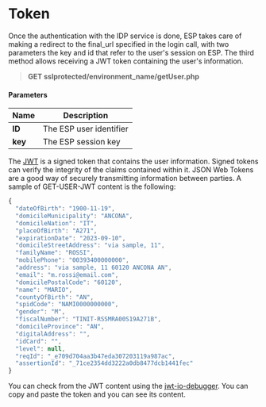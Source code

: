 # Token

Once the authentication with the IDP service is done, ESP takes care of making a redirect to the final_url specified in the login call, with two parameters the key and id that refer to the user's session on ESP.
The third method allows receiving a JWT token containing the user's information.

> **GET sslprotected/environment_name/getUser.php**

#### Parameters

Name | Description
------------- | -------------
 **ID** | The ESP user identifier
 **key** | The ESP session key



 The [JWT](https://jwt.io/introduction) is a signed token that contains the user information. Signed tokens can verify the integrity of the claims contained within it. JSON Web Tokens are a good way of securely transmitting information between parties.
 A sample of GET-USER-JWT content is the following:


``` js
{
  "dateOfBirth": "1900-11-19",
  "domicileMunicipality": "ANCONA",
  "domicileNation": "IT",
  "placeOfBirth": "A271",
  "expirationDate": "2023-09-10",
  "domicileStreetAddress": "via sample, 11",
  "familyName": "ROSSI",
  "mobilePhone": "00393400000000",
  "address": "via sample, 11 60120 ANCONA AN",
  "email": "m.rossi@email.com",
  "domicilePostalCode": "60120",
  "name": "MARIO",
  "countyOfBirth": "AN",
  "spidCode": "NAMI0000000000",
  "gender": "M",
  "fiscalNumber": "TINIT-RSSMRA00S19A271B",
  "domicileProvince": "AN",
  "digitalAddress": "",
  "idCard": "",
  "level": null,
  "reqId": "_e709d704aa3b47eda307203119a987ac",
  "assertionId": "_71ce2354dd3222a0db8477dcb1441fec"
}

```


You can check from the JWT content using the [jwt-io-debugger](https://jwt.io/#debugger-io). You can copy and paste the token and you can see its content.